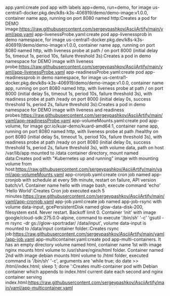 app.yaml:create pod app with labels app=demo, run=demo, for image us-central1-docker.pkg.dev/k8s-k3s-406919/demo/demo-image:v1.0.0, container name app, running on port 8080 named http:Creates a pod for DEMO image:https://raw.githubusercontent.com/sergeypashkov/AsciiArtify/main/yaml/app.yaml
app-livenessProbe.yaml:create pod app-livenessprob in demo namespace, for image us-central1-docker.pkg.dev/k8s-k3s-406919/demo/demo-image:v1.0.0, container name app, running on port 8080 named http, with liveness probe at path / on port 8000 (initial delay 5s, timeout 1s, period 10s, failure threshold 3s):Creates a pod in demo namespace for DEMO image with liveness probe:https://raw.githubusercontent.com/sergeypashkov/AsciiArtify/main/yaml/app-livenessProbe.yaml
app-readinessProbe.yaml:create pod app-readinessprob in demo namespace, for image us-central1-docker.pkg.dev/k8s-k3s-406919/demo/demo-image:v1.0.0, container name app, running on port 8080 named http, with liveness probe at path / on port 8000 (initial delay 5s, timeout 1s, period 10s, failure threshold 3s), with readiness probe at path /ready on port 8000 (initial delay 0s, success threshold 1s, period 2s, failure threshold 3s):Creates a pod in demo namespace for DEMO image with liveness and readiness probes:https://raw.githubusercontent.com/sergeypashkov/AsciiArtify/main/yaml/app-readinessProbe.yaml
app-volumeMounts.yaml:create pod app-volume, for image gcr.io/kuar-demo/kuard-amd64:1, container name app, running on port 8080 named http, with liveness probe at path /healthy on port 8080 (initial delay 5s, timeout 1s, period 10s, failure threshold 3s), with readiness probe at path /ready on port 8080 (initial delay 0s, success threshold 1s, period 2s, failure threshold 3s), with volume data, path on host /var/lib/app mounted to /data container directory, mount named data:Creates pod with "Kubernetes up and running" image with mounting volume from host:https://raw.githubusercontent.com/sergeypashkov/AsciiArtify/main/yaml/app-volumeMounts.yaml
app-cronjob.yaml:create cron job named app-cronjob with schedule at every 5th minute, restart on failure, API version batch/v1. Container name hello with image bash, execute command 'echo' 'Hello World':Creates Cron job executed each 5 minutes:https://raw.githubusercontent.com/sergeypashkov/AsciiArtify/main/yaml/app-cronjob.yaml
app-job.yaml:create job named app-job-rsync with volume data-input, gcePersistentDisk named glow-data-disk-200, filesystem ext4. Never restart. Backoff limit 0. Container ‘init' with image google/cloud-sdk:275.0.0-alpine, command to execute '/bin/sh' '-c' 'gsutil -m rsync -dr gs://glow-sportradar/ /data/input', volume data-input is mounted to /data/input container folder.:Creates rsync job:https://raw.githubusercontent.com/sergeypashkov/AsciiArtify/main/yaml/app-job.yaml
app-multicontainer.yaml:create pod app-multi-containers. It has an empty directory volume named html, container name 1st with image nginx mounts html volume to /usr/share/nginx/html folder. Container named 2nd with image debian mounts html volume to /html folder, executed
command is '/bin/sh' '-c', arguments are 'while true; do
          date >> /html/index.html;
          sleep 1;
        done ':Creates multi-container pod with Debian container which appends to index.html current date each second and nginx container serving index.html:https://raw.githubusercontent.com/sergeypashkov/AsciiArtify/main/yaml/app-multicontainer.yaml
